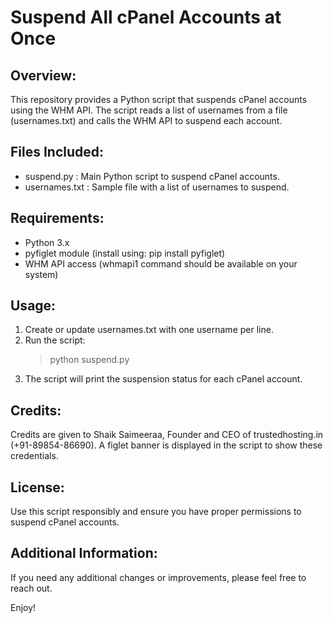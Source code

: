 Suspend All cPanel Accounts at Once
===================================

Overview:
---------
This repository provides a Python script that suspends cPanel accounts using the WHM API.
The script reads a list of usernames from a file (usernames.txt) and calls the WHM API to suspend each account.

Files Included:
---------------
- suspend.py       : Main Python script to suspend cPanel accounts.
- usernames.txt  : Sample file with a list of usernames to suspend.

Requirements:
-------------
- Python 3.x
- pyfiglet module (install using: pip install pyfiglet)
- WHM API access (whmapi1 command should be available on your system)

Usage:
------
1. Create or update usernames.txt with one username per line.
2. Run the script:
   > python suspend.py
3. The script will print the suspension status for each cPanel account.

Credits:
--------
Credits are given to Shaik Saimeeraa, Founder and CEO of trustedhosting.in (+91-89854-86690).
A figlet banner is displayed in the script to show these credentials.

License:
--------
Use this script responsibly and ensure you have proper permissions to suspend cPanel accounts.

Additional Information:
-----------------------
If you need any additional changes or improvements, please feel free to reach out.

Enjoy!
